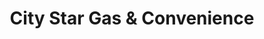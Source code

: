 ---
title: "City Star Gas & Convenience"
url: /maitland/city-star-gas-und-convenience/
shop: Lebensmittel
---